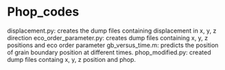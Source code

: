 # Phop_codes
displacement.py: creates the dump files containing displacement in x, y, z direction
eco_order_parameter.py: creates dump files containing x, y, z positions and eco order parameter
gb_versus_time.m: predicts the position of grain boundary position at different times.
phop_modified.py: created dump files containg x, y, z position and phop.
